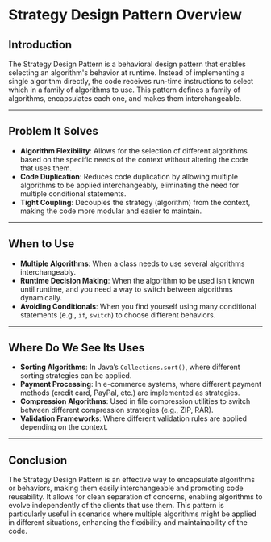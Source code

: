# Strategy Design Pattern Overview

## Introduction
The Strategy Design Pattern is a behavioral design pattern that enables selecting an algorithm's behavior at runtime. Instead of implementing a single algorithm directly, the code receives run-time instructions to select which in a family of algorithms to use. This pattern defines a family of algorithms, encapsulates each one, and makes them interchangeable.

---

## Problem It Solves
- **Algorithm Flexibility**: Allows for the selection of different algorithms based on the specific needs of the context without altering the code that uses them.
- **Code Duplication**: Reduces code duplication by allowing multiple algorithms to be applied interchangeably, eliminating the need for multiple conditional statements.
- **Tight Coupling**: Decouples the strategy (algorithm) from the context, making the code more modular and easier to maintain.

---

## When to Use
- **Multiple Algorithms**: When a class needs to use several algorithms interchangeably.
- **Runtime Decision Making**: When the algorithm to be used isn't known until runtime, and you need a way to switch between algorithms dynamically.
- **Avoiding Conditionals**: When you find yourself using many conditional statements (e.g., `if`, `switch`) to choose different behaviors.

---

## Where Do We See Its Uses
- **Sorting Algorithms**: In Java’s `Collections.sort()`, where different sorting strategies can be applied.
- **Payment Processing**: In e-commerce systems, where different payment methods (credit card, PayPal, etc.) are implemented as strategies.
- **Compression Algorithms**: Used in file compression utilities to switch between different compression strategies (e.g., ZIP, RAR).
- **Validation Frameworks**: Where different validation rules are applied depending on the context.

---

## Conclusion
The Strategy Design Pattern is an effective way to encapsulate algorithms or behaviors, making them easily interchangeable and promoting code reusability. It allows for clean separation of concerns, enabling algorithms to evolve independently of the clients that use them. This pattern is particularly useful in scenarios where multiple algorithms might be applied in different situations, enhancing the flexibility and maintainability of the code.
